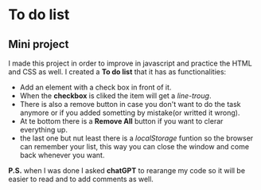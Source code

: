 # To do list

## Mini project

I made this project in order to improve in javascript and practice the HTML and CSS as well.
I created a **To do list** that it has as functionalities:
* Add an element with a check box in front of it.
* When the **checkbox** is cliked the item will get a *line-troug*.
* There is also a remove button in case you don't want to do the task anymore or if you added sometting by mistake(or writted it wrong).
* At te bottom there is a **Remove All** button if you want to clerar everything up.
* the last one but nut least there is a *localStorage* funtion so the browser can remember your list, this way you can close the window and come back whenever you want.

**P.S.** when I was done I asked **chatGPT** to rearange my code so it will be easier to read and to add comments as well.
